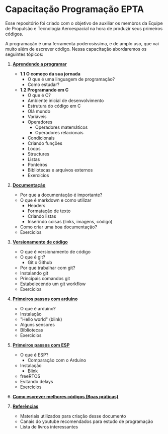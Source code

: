 # Capacitação Programação EPTA

Esse repositório foi criado com o objetivo de auxiliar os membros da Equipe de Propulsão e Tecnologia Aeroespacial na hora de produzir seus primeiros códigos.

A programação é uma ferramenta poderosissíma, e de amplo uso, que vai muito além de escrever código. Nessa capacitação abordaremos os seguintes tópicos:

1. **[Aprendendo a programar](https://github.com/olavocinacio/Capacita-o_Programa-o_EPTA/blob/main/T%C3%B3picos/1-Aprendendo_a_programar.md)**
    - **1.1 O começo da sua jornada**
        - O que é uma linguagem de programação?
        - Como estudar?
    - **1.2 Programando em C**
        - O que é C?
        - Ambiente inicial de desenvolvimento
        - Estrutura do código em C
        - Olá mundo
        - Variáveis
        - Operadores
            - Operadores matemáticos
            - Operadores relacionais
        - Condicionais
        - Criando funções
        - Loops
        - Structures
        - Listas
        - Ponteiros
        - Bibliotecas e arquivos externos
        - Exercícios


2. **[Documentação](https://github.com/olavocinacio/Capacita-o_Programa-o_EPTA/blob/main/T%C3%B3picos/2-Documenta%C3%A7%C3%A3o.md)**
    - Por que a documentação é importante?
    - O que é markdown e como utilizar
        - Headers 
        - Formatação de texto
        - Criando listas
        - Inserindo coisas (links, imagens, código)
    - Como criar uma boa documentação?
    - Exercícios


3. **[Versionamento de código](https://github.com/olavocinacio/Capacita-o_Programa-o_EPTA/blob/main/T%C3%B3picos/3-Versionamento_de_c%C3%B3digo.md)**
    - O que é versionamento de código
    - O que é git?
        - Git x Github
    - Por que trabalhar com git?
    - Instalando git
    - Principais comandos git
    - Estabelecendo um git workflow
    - Exercícios


4. **[Primeiros passos com arduino](https://github.com/olavocinacio/Capacita-o_Programa-o_EPTA/blob/main/T%C3%B3picos/4-Primeiros_passos_com_arduino.md)**
    - O que é arduino?
    - Instalação
    - "Hello world" (blink)
    - Alguns sensores
    - Bibliotecas
    - Exercícios


5. **[Primeiros passos com ESP](https://github.com/olavocinacio/Capacita-o_Programa-o_EPTA/blob/main/T%C3%B3picos/5-Primeiros_passos_com_esp.md)**
    - O que é ESP?
        - Comparação com o Arduino
    - Instalação
        - Blink
    - freeRTOS
    - Evitando delays
    - Exercícios

6. **[Como escrever melhores códigos (Boas práticas)](https://github.com/olavocinacio/Capacita-o_Programa-o_EPTA/blob/main/T%C3%B3picos/6-Como_escrever_c%C3%B3digos_melhores.md)**



7. **[Referências](https://github.com/olavocinacio/Capacita-o_Programa-o_EPTA/blob/main/T%C3%B3picos/7-Refer%C3%AAncias.md)**
    - Materiais utilizados para criação desse documento
    - Canais do youtube recomendados para estudo de programação
    - Lista de livros interessantes